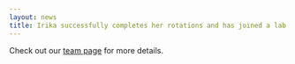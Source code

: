 ```yaml
---
layout: news
title: Irika successfully completes her rotations and has joined a lab for her PhD work focusing on neurodegeneration and glia. Best of luck in your future pursuits Irika! 
---
```


Check out our <a href="/team">team page</a> for more details.
